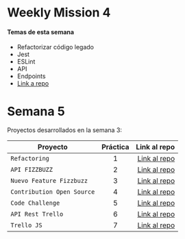 # Weekly Mission 4
#### Temas de esta semana
- Refactorizar código legado
- Jest
- ESLint
- API 
- Endpoints
- [Link a repo](https://github.com/LuceroLuciano/FizzBuzz)


# Semana 5 

Proyectos desarrollados en la semana 3:

| Proyecto | Práctica | Link al repo |
| ------------- |:-------------:| -----:|
|`Refactoring`|1|[Link al repo](https://github.com/LuceroLuciano/FizzBuzz)|
|`API FIZZBUZZ`|2|[Link al repo](https://github.com/LuceroLuciano/FizzBuzz)|
|`Nuevo Feature Fizzbuzz`|3|[Link al repo](https://github.com/LuceroLuciano/FizzBuzz)|
|`Contribution Open Source`|4|[Link al repo](https://github.com/LuceroLuciano/fizzbuzz-VisualPartnerShip)|
|`Code Challenge`|5|[Link al repo](https://github.com/LuceroLuciano/Code-Challenge)|
|`API Rest Trello`|6|[Link al repo](https://github.com/LuceroLuciano/trello)|
|`Trello JS`|7|[Link al repo](https://github.com/LuceroLuciano/TrelloJS)|
